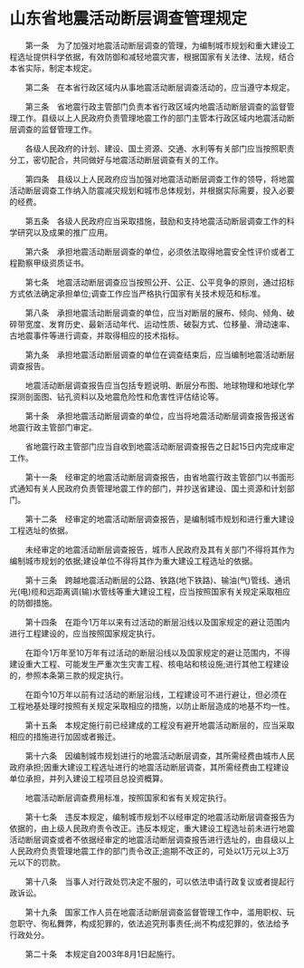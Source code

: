 # 山东省地震活动断层调查管理规定

 

　　第一条　为了加强对地震活动断层调查的管理，为编制城市规划和重大建设工程选址提供科学依据，有效防御和减轻地震灾害，根据国家有关法律、法规，结合本省实际，制定本规定。

　　第二条　在本省行政区域内从事地震活动断层调查活动的，应当遵守本规定。

　　第三条　省地震行政主管部门负责本省行政区域内地震活动断层调查的监督管理工作。县级以上人民政府负责管理地震工作的部门主管本行政区域内地震活动断层调查的监督管理工作。

　　各级人民政府的计划、建设、国土资源、交通、水利等有关部门应当按照职责分工，密切配合，共同做好与地震活动断层调查有关的工作。

　　第四条　县级以上人民政府应当加强对地震活动断层调查工作的领导，将地震活动断层调查工作纳入防震减灾规划和城市总体规划，并根据实际需要，投入必要的经费。

　　第五条　各级人民政府应当采取措施，鼓励和支持地震活动断层调查工作的科学研究以及成果的推广应用。

　　第六条　承担地震活动断层调查的单位，必须依法取得地震安全性评价或者工程勘察甲级资质证书。

　　第七条　地震活动断层调查应当按照公开、公正、公平竞争的原则，通过招标方式依法确定承担单位;调查工作应当严格执行国家有关技术规范和标准。

　　第八条　承担地震活动断层调查的单位，应当对断层的展布、倾向、倾角、破碎带宽度、发育历史、最新活动年代、运动性质、破裂方式、位移量、滑动速率、古地震事件等进行调查，并取得相应的技术指标。

　　第九条　承担地震活动断层调查的单位在调查结束后，应当编制地震活动断层调查报告。

　　地震活动断层调查报告应当包括专题说明、断层分布图、地球物理和地球化学探测剖面图、钻孔资料以及地震危险性和危害性评估结论等。

　　第十条　承担地震活动断层调查的单位，应当将地震活动断层调查报告报送省地震行政主管部门审定。

　　省地震行政主管部门应当自收到地震活动断层调查报告之日起15日内完成审定工作。

　　第十一条　经审定的地震活动断层调查报告，由省地震行政主管部门以书面形式通知有关人民政府负责管理地震工作的部门，并抄送省建设、国土资源和计划部门。

　　第十二条　经审定的地震活动断层调查报告，是编制城市规划和进行重大建设工程选址的依据。

　　未经审定的地震活动断层调查报告，城市人民政府及其有关部门不得将其作为编制城市规划的依据;建设单位不得将其作为重大建设工程选址的依据。

　　第十三条　跨越地震活动断层的公路、铁路(地下铁路)、输油(气)管线、通讯光(电)缆和远距离调(输)水管线等重大建设工程，应当按照国家有关规定采取相应的防御措施。

　　第十四条　在距今1万年以来有过活动的断层沿线以及国家规定的避让范围内进行工程建设的，应当按照国家规定执行。

　　在距今1万年至10万年有过活动的断层沿线以及国家规定的避让范围内，不得建设重大工程、可能发生严重次生灾害工程、核电站和核设施;进行其他工程建设的，参照本条第三款的规定执行。

　　在距今10万年以前有过活动的断层沿线，工程建设可不进行避让，但必须在工程地基处理时按照有关规定采取相应的措施，以防止断层造成的地基不均一性。

　　第十五条　本规定施行前已经建成的工程没有避开地震活动断层的，应当采取相应的措施进行加固或者搬迁。

　　第十六条　因编制城市规划进行的地震活动断层调查，其所需经费由城市人民政府承担;因重大建设工程选址进行的地震活动断层调查，其所需经费由工程建设单位承担，并列入建设工程项目总投资概算。

　　地震活动断层调查费用标准，按照国家和省有关规定执行。

　　第十七条　违反本规定，编制城市规划不以经审定的地震活动断层调查报告为依据的，由上级人民政府责令改正。违反本规定，重大建设工程选址前未进行地震活动断层调查或者不依据经审定的地震活动断层调查报告进行选址的，由县级以上人民政府负责管理地震工作的部门责令改正;逾期不改正的，可处以1万元以上3万元以下的罚款。

　　第十八条　当事人对行政处罚决定不服的，可以依法申请行政复议或者提起行政诉讼。

　　第十九条　国家工作人员在地震活动断层调查监督管理工作中，滥用职权、玩忽职守、徇私舞弊，构成犯罪的，依法追究刑事责任;尚不构成犯罪的，依法给予行政处分。

　　第二十条　本规定自2003年8月1日起施行。